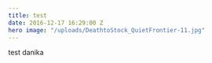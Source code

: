 ```yaml
---
title: test
date: 2016-12-17 16:29:00 Z
hero image: "/uploads/DeathtoStock_QuietFrontier-11.jpg"
---
```


test danika
